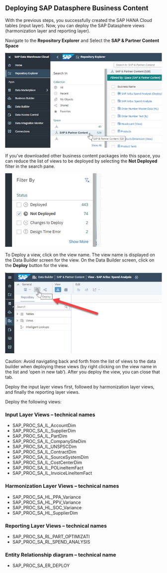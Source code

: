 ## Deploying SAP Datasphere Business Content

With the previous steps, you successfully created the SAP HANA Cloud tables (input layer). Now, you can deploy the SAP Datasphere views (harmonization layer and reporting layer).

Navigate to the **Repository Explorer** and Select the **SAP & Partner Content Space**

![DWC Deploy](../images/DWCLane_DeployContent1.png) 

If you’ve downloaded other business content packages into this space, you can reduce the list of views to be deployed by selecting the **Not Deployed** filter in the search pane.

![DWC Deploy](../images/DWCLane_DeployContent2.png) 

To Deploy a view, click on the view name.  The view name is displayed on the Data Builder screen for the view.  On the Data Builder screen, click on the **Deploy** button for the view.

![DWC Deploy](../images/DWCLane_DeployContent3.png)
 

Caution: Avoid navigating back and forth from the list of views to the data builder when deploying these views (by right clicking on the view name in the list and ‘open in new tab’).  After you deploy the view, you can close that tab.


Deploy the input layer views first, followed by harmonization layer views, and finally the reporting layer views.

Deploy the following views:

### Input Layer Views – technical names
- SAP_PROC_SA_IL_AccountDim
- SAP_PROC_SA_IL_SupplierDim
- SAP_PROC_SA_IL_PartDim
- SAP_PROC_SA_IL_CompanySiteDim
- SAP_PROC_SA_IL_UNSPSCDim
- SAP_PROC_SA_IL_ContractDim
- SAP_PROC_SA_IL_SourceSystemDim
- SAP_PROC_SA_IL_CostCenterDim
- SAP_PROC_SA_IL_POLineItemFact
- SAP_PROC_SA_IL_InvoiceLineItemFact
### Harmonization Layer Views – technical names
- SAP_PROC_SA_HL_PPA_Variance
- SAP_PROC_SA_HL_PPV_Variance
- SAP_PROC_SA_HL_SOC_Variance
- SAP_PROC_SA_HL_SupplierDim
### Reporting Layer Views – technical names
- SAP_PROC_SA_RL_PART_OPTIMIZATI
- SAP_PROC_SA_RL_SPEND_ANALYSIS
### Entity Relationship diagram – technical name
- SAP_PROC_SA_ER_DEPLOY
 
